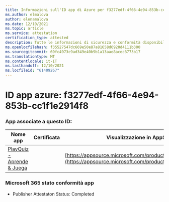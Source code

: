 ```yaml
---
title: Informazioni sull'ID app di Azure per f3277edf-4f66-4e94-853b-cc1f1e2914f8
ms.author: elmalova
author: elenamalova
ms.date: 12/10/2021
ms.topic: article
ms.service: attestation
certification_type: attested
description: Tutte le informazioni di sicurezza e conformità disponibili per f3277edf-4f66-4e94-853b-cc1f1e2914f8.
ms.openlocfilehash: f35527547dc669e50e87a81658d6920d4111b300
ms.sourcegitcommit: 69fc4973c9ad349e40b9b1a13aae8acec3773b17
ms.translationtype: MT
ms.contentlocale: it-IT
ms.lasthandoff: 12/10/2021
ms.locfileid: "61409267"
---
```

# <a name="azure-app-id-f3277edf-4f66-4e94-853b-cc1f1e2914f8"></a>ID app azure: f3277edf-4f66-4e94-853b-cc1f1e2914f8


### <a name="apps-associated-with-this-id"></a>App associate a questo ID:
| **Nome app** | **Certificata** | **Visualizzazione in AppSource** |
|--------------|---------------|-----------------------|
| [PlayQuiz - Aprende &amp; Juega](https://docs.microsoft.com/microsoft-365-app-certification/forward/WA200002820) |  | [https://appsource.microsoft.com/product/office/WA200002820](https://appsource.microsoft.com/product/office/WA200002820) |

### <a name="microsoft-365-app-compliance-status"></a>Microsoft 365 stato conformità app
- Publisher Attestaton Status: Completed
